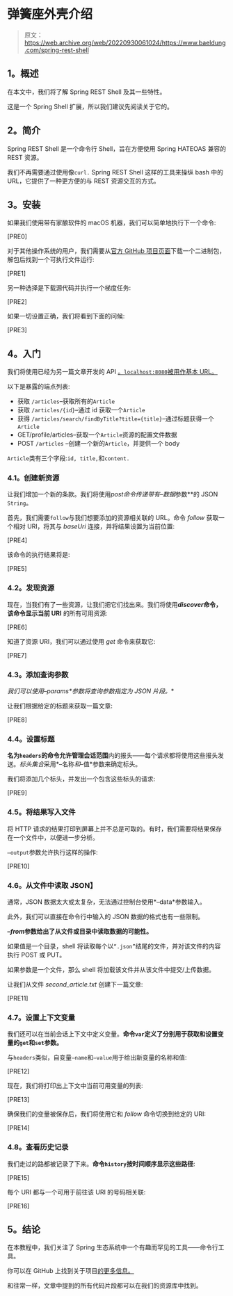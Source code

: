 # 弹簧座外壳介绍

> 原文：<https://web.archive.org/web/20220930061024/https://www.baeldung.com/spring-rest-shell>

## **1。概述**

在本文中，我们将了解 Spring REST Shell 及其一些特性。

这是一个 Spring Shell 扩展，所以我们建议先阅读关于它的。

## **2。简介**

Spring REST Shell 是一个命令行 Shell，旨在方便使用 Spring HATEOAS 兼容的 REST 资源。

我们不再需要通过使用像`curl.` Spring REST Shell 这样的工具来操纵 bash 中的 URL，它提供了一种更方便的与 REST 资源交互的方式。

## **3。安装**

如果我们使用带有家酿软件的 macOS 机器，我们可以简单地执行下一个命令:

[PRE0]

对于其他操作系统的用户，我们需要从[官方 GitHub 项目页面](https://web.archive.org/web/20220629004953/https://github.com/spring-projects/rest-shell)下载一个二进制包，解包后找到一个可执行文件运行:

[PRE1]

另一种选择是下载源代码并执行一个梯度任务:

[PRE2]

如果一切设置正确，我们将看到下面的问候:

[PRE3]

## **4。入门**

我们将使用已经为另一篇文章开发的 API [。`localhost:8080`被用作基本 URL。](https://web.archive.org/web/20220629004953/https://github.com/eugenp/tutorials/tree/master/spring-web-modules/spring-rest-shell)

以下是暴露的端点列表:

*   获取 `/articles`–获取所有的`Article`
*   获取 `/articles/{id}`–通过 id 获取一个`Article`
*   获得 `/articles/search/findByTitle?title={title}`–通过标题获得一个`Article`
*   GET/profile/articles–获取一个`Article`资源的配置文件数据
*   POST `/articles` –创建一个新的`Article`，并提供一个 body

`Article`类有三个字段:`id, title,`和`content.`

### **4.1。创建新资源**

让我们增加一个新的条款。我们将使用***post*命令传递带有*–数据*参数**的 JSON `String`。

首先，我们需要`follow`与我们想要添加的资源相关联的 URL。命令 *follow* 获取一个相对 URI，将其与 *baseUri* 连接，并将结果设置为当前位置:

[PRE4]

该命令的执行结果将是:

[PRE5]

### **4.2。发现资源**

现在，当我们有了一些资源，让我们把它们找出来。我们将使用***discover*命令，该命令显示当前 URI** 的所有可用资源:

[PRE6]

知道了资源 URI，我们可以通过使用 *get* 命令来获取它:

[PRE7]

### **4.3。添加查询参数**

**我们可以使用*–params*参数将查询参数指定为 JSON 片段。**

让我们根据给定的标题来获取一篇文章:

[PRE8]

### 4.4。设置标题

**名为`headers`的命令允许管理会话范围**内的报头——每个请求都将使用这些报头发送。*标头集合*采用*–名称*和*–值*参数来确定标头。

我们将添加几个标头，并发出一个包含这些标头的请求:

[PRE9]

### **4.5。将结果写入文件**

将 HTTP 请求的结果打印到屏幕上并不总是可取的。有时，我们需要将结果保存在一个文件中，以便进一步分析。

`–output`参数允许执行这样的操作:

[PRE10]

### 4.6。从文件中读取 JSON】

通常，JSON 数据太大或太复杂，无法通过控制台使用*–data*参数输入。

此外，我们可以直接在命令行中输入的 JSON 数据的格式也有一些限制。

***–from*参数给出了从文件或目录中读取数据的可能性。**

如果值是一个目录，shell 将读取每个以`“.json”`结尾的文件，并对该文件的内容执行 POST 或 PUT。

如果参数是一个文件，那么 shell 将加载该文件并从该文件中提交/上传数据。

让我们从文件 *second_article.txt* 创建下一篇文章:

[PRE11]

### **4.7。设置上下文变量**

我们还可以在当前会话上下文中定义变量。**命令`var`定义了分别用于获取和设置变量的`get`和`set`参数。**

与`headers`类似，自变量`–name`和`–value`用于给出新变量的名称和值:

[PRE12]

现在，我们将打印出上下文中当前可用变量的列表:

[PRE13]

确保我们的变量被保存后，我们将使用它和 *follow* 命令切换到给定的 URI:

[PRE14]

### **4.8。查看历史记录**

我们走过的路都被记录了下来。**命令`history`按时间顺序显示这些路径**:

[PRE15]

每个 URI 都与一个可用于前往该 URI 的号码相关联:

[PRE16]

## **5。结论**

在本教程中，我们关注了 Spring 生态系统中一个有趣而罕见的工具——命令行工具。

你可以在 GitHub 上找到关于项目[的更多信息。](https://web.archive.org/web/20220629004953/https://github.com/spring-projects/rest-shell#commands)

和往常一样，文章中提到的所有代码片段都可以在我们的资源库中找到。